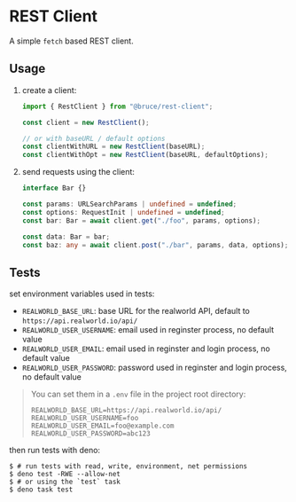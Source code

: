 # REST Client

A simple `fetch` based REST client.

## Usage

1. create a client:

   ```ts
   import { RestClient } from "@bruce/rest-client";

   const client = new RestClient();

   // or with baseURL / default options
   const clientWithURL = new RestClient(baseURL);
   const clientWithOpt = new RestClient(baseURL, defaultOptions);
   ```

2. send requests using the client:

   ```ts
   interface Bar {}

   const params: URLSearchParams | undefined = undefined;
   const options: RequestInit | undefined = undefined;
   const bar: Bar = await client.get("./foo", params, options);

   const data: Bar = bar;
   const baz: any = await client.post("./bar", params, data, options);
   ```

## Tests

set environment variables used in tests:

- `REALWORLD_BASE_URL`: base URL for the realworld API, default to
  `https://api.realworld.io/api/`
- `REALWORLD_USER_USERNAME`: email used in reginster process, no default value
- `REALWORLD_USER_EMAIL`: email used in reginster and login process, no default
  value
- `REALWORLD_USER_PASSWORD`: password used in reginster and login process, no
  default value

> You can set them in a `.env` file in the project root directory:
>
> ```shell
> REALWORLD_BASE_URL=https://api.realworld.io/api/
> REALWORLD_USER_USERNAME=foo
> REALWORLD_USER_EMAIL=foo@example.com
> REALWORLD_USER_PASSWORD=abc123
> ```

then run tests with deno:

```shell
$ # run tests with read, write, environment, net permissions
$ deno test -RWE --allow-net
$ # or using the `test` task
$ deno task test
```
